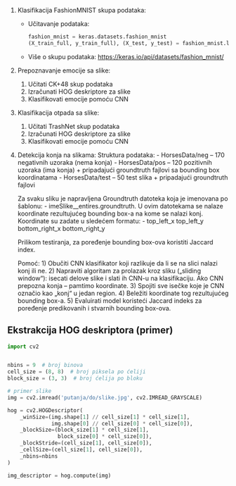 1. Klasifikacija FashionMNIST skupa podataka:
    - Učitavanje podataka:

        ```python
        fashion_mnist = keras.datasets.fashion_mnist
        (X_train_full, y_train_full), (X_test, y_test) = fashion_mnist.load_data()
        ```
    - Više o skupu podataka: https://keras.io/api/datasets/fashion_mnist/
2. Prepoznavanje emocije sa slike:
    1) Učitati CK+48 skup podataka
    2) Izračunati HOG deskriptore za slike 
    3) Klasifikovati emocije pomoću CNN
3. Klasifikacija otpada sa slike:
    1) Učitati TrashNet skup podataka
    2) Izračunati HOG deskriptore za slike 
    3) Klasifikovati emocije pomoću CNN
4. Detekcija konja na slikama: 
    Struktura podataka:
        - HorsesData/neg – 170 negativnih uzoraka (nema konja)
        - HorsesData/pos – 120 pozitivnih uzoraka (ima konja) + pripadajući groundtruth fajlovi sa bounding box koordinatama
        - HorsesData/test – 50 test slika + pripadajući groundtruth fajlovi
    
    Za svaku sliku je napravljena Groundtruth datoteka koja je imenovana po šablonu:
        - imeSlike__entires.groundtruth.
    U ovim datotekama se nalaze koordinate rezultujućeg bounding box-a na kome se nalazi konj. Koordinate su zadate u sledećem formatu:
        - top_left_x top_left_y bottom_right_x bottom_right_y

    Prilikom testiranja, za poređenje bounding box-ova koristiti Jaccard index.

    Pomoć:
        1) Obučiti CNN klasifikator koji razlikuje da li se na slici nalazi konj ili ne. 
        2) Napraviti algoritam za prolazak kroz sliku („sliding window“): isecati delove slike i slati ih CNN-u na klasifikaciju. Ako CNN prepozna konja – pamtimo koordinate.
        3) Spojiti sve isečke koje je CNN označio kao „konj“ u jedan region.
        4) Beležiti koordinate tog rezultujućeg bounding box-a.
        5) Evaluirati model koristeći Jaccard indeks za poređenje predikovanih i stvarnih bounding box-ova.



## Ekstrakcija HOG deskriptora (primer)

```python
import cv2


nbins = 9  # broj binova
cell_size = (8, 8)  # broj piksela po ćeliji
block_size = (3, 3)  # broj ćelija po bloku

# primer slike
img = cv2.imread('putanja/do/slike.jpg', cv2.IMREAD_GRAYSCALE)

hog = cv2.HOGDescriptor(
    _winSize=(img.shape[1] // cell_size[1] * cell_size[1],
              img.shape[0] // cell_size[0] * cell_size[0]),
    _blockSize=(block_size[1] * cell_size[1],
                block_size[0] * cell_size[0]),
    _blockStride=(cell_size[1], cell_size[0]),
    _cellSize=(cell_size[1], cell_size[0]),
    _nbins=nbins
)

img_descriptor = hog.compute(img)
```


